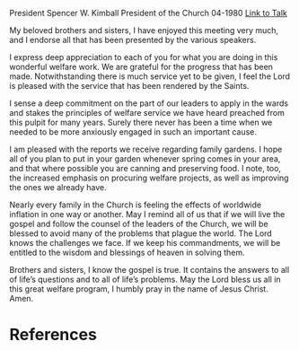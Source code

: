 President Spencer W. Kimball
President of the Church
04-1980
[Link to Talk](https://www.churchofjesuschrist.org/study/general-conference/1980/04/a-deep-commitment-to-the-principles-of-welfare-service?lang=eng)

My beloved brothers and sisters, I have enjoyed this meeting very much, and I endorse all that has been presented by the various speakers.

I express deep appreciation to each of you for what you are doing in this wonderful welfare work. We are grateful for the progress that has been made. Notwithstanding there is much service yet to be given, I feel the Lord is pleased with the service that has been rendered by the Saints.

I sense a deep commitment on the part of our leaders to apply in the wards and stakes the principles of welfare service we have heard preached from this pulpit for many years. Surely there never has been a time when we needed to be more anxiously engaged in such an important cause.

I am pleased with the reports we receive regarding family gardens. I hope all of you plan to put in your garden whenever spring comes in your area, and that where possible you are canning and preserving food. I note, too, the increased emphasis on procuring welfare projects, as well as improving the ones we already have.

Nearly every family in the Church is feeling the effects of worldwide inflation in one way or another. May I remind all of us that if we will live the gospel and follow the counsel of the leaders of the Church, we will be blessed to avoid many of the problems that plague the world. The Lord knows the challenges we face. If we keep his commandments, we will be entitled to the wisdom and blessings of heaven in solving them.

Brothers and sisters, I know the gospel is true. It contains the answers to all of life’s questions and to all of life’s problems. May the Lord bless us all in this great welfare program, I humbly pray in the name of Jesus Christ. Amen.

# References
